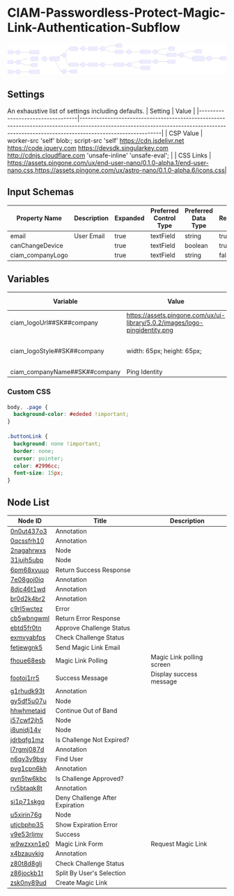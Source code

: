 # CIAM-Passwordless-Protect-Magic-Link-Authentication-Subflow

![Flowchart Diagram](CIAMPasswordlessProtectMagicLinkAuthenticationSubflow.svg) 

## Settings
An exhaustive list of settings including defaults.
| Setting                          | Value                                                                                                                                                                                   |
|----------------------------------|-----------------------------------------------------------------------------------------------------------------------------------------------------------------------------------------|
| CSP Value                        | worker-src &#39;self&#39; blob:; script-src &#39;self&#39; https://cdn.jsdelivr.net https://code.jquery.com https://devsdk.singularkey.com http://cdnjs.cloudflare.com &#39;unsafe-inline&#39; &#39;unsafe-eval&#39;; | 
 | CSS Links                        | https://assets.pingone.com/ux/end-user-nano/0.1.0-alpha.1/end-user-nano.css,https://assets.pingone.com/ux/astro-nano/0.1.0-alpha.6/icons.css|

## Input Schemas
| Property Name | Description | Expanded | Preferred Control Type | Preferred Data Type | Required |
|----------------------------------|-----------------|-----------------|-----------------|-----------------|-----------------|
| email | User Email | true | textField | string | true | 
 | canChangeDevice |  | true | textField | boolean | true | 
 | ciam_companyLogo |  | true | textField | string | false | 
 


## Variables
| Variable | Value | Context | Display Name | Field Type | Min | Max | Mutable | Type |                                                                                                                                                                
|----------------------------------|-----------------|-----------------|-----------------|-----------------|-----------------|-----------------|-----------------|-----------------|
| ciam_logoUrl##SK##company | https://assets.pingone.com/ux/ui-library/5.0.2/images/logo-pingidentity.png | company | URL of company logo | string | 0 | 2000 | true | property | 
 | ciam_logoStyle##SK##company | width: 65px; height: 65px; | company | CSS style for company logo | string | 0 | 2000 | true | property | 
 | ciam_companyName##SK##company | Ping Identity | company |  | string | 0 | 2000 | false | property | 
 

### Custom CSS
```css
body, .page {
  background-color: #ededed !important;
}

.buttonLink {
  background: none !important;
  border: none;
  cursor: pointer;
  color: #2996cc;
  font-size: 15px;
}
```



## Node List
| Node ID | Title | Description |
|----------------------------------|-----------------|-----------------|
| [0n0ut437o3](./nodes/0n0ut437o3.md) | Annotation |  | 
 | [0qcssfrh10](./nodes/0qcssfrh10.md) | Annotation |  | 
 | [2nagahrwxs](./nodes/2nagahrwxs.md) | Node |  | 
 | [31jujh5ubp](./nodes/31jujh5ubp.md) | Node |  | 
 | [6pm68xyuuo](./nodes/6pm68xyuuo.md) | Return Success Response |  | 
 | [7e08goj0iq](./nodes/7e08goj0iq.md) | Annotation |  | 
 | [8djc46t1wd](./nodes/8djc46t1wd.md) | Annotation |  | 
 | [br0d2k4br2](./nodes/br0d2k4br2.md) | Annotation |  | 
 | [c9rl5wctez](./nodes/c9rl5wctez.md) | Error |  | 
 | [cb5wbngwml](./nodes/cb5wbngwml.md) | Return Error Response |  | 
 | [ebtd5fr0tn](./nodes/ebtd5fr0tn.md) | Approve Challenge Status |  | 
 | [exmvyabfps](./nodes/exmvyabfps.md) | Check Challenge Status |  | 
 | [fetjewgnk5](./nodes/fetjewgnk5.md) | Send Magic Link Email |  | 
 | [fhoue68esb](./nodes/fhoue68esb.md) | Magic Link Polling | Magic Link polling screen | 
 | [footoj1rr5](./nodes/footoj1rr5.md) | Success Message | Display success message | 
 | [g1rhudk93t](./nodes/g1rhudk93t.md) | Annotation |  | 
 | [gy5df5u07u](./nodes/gy5df5u07u.md) | Node |  | 
 | [hhwhmetaid](./nodes/hhwhmetaid.md) | Continue Out of Band |  | 
 | [i57cwf2jh5](./nodes/i57cwf2jh5.md) | Node |  | 
 | [i8unidj14v](./nodes/i8unidj14v.md) | Node |  | 
 | [jdrbqfg1mz](./nodes/jdrbqfg1mz.md) | Is Challenge Not Expired? |  | 
 | [l7rgmj087d](./nodes/l7rgmj087d.md) | Annotation |  | 
 | [n6qy3v9bsy](./nodes/n6qy3v9bsy.md) | Find User |  | 
 | [pvg1cpn6kh](./nodes/pvg1cpn6kh.md) | Annotation |  | 
 | [qvn5tw6kbc](./nodes/qvn5tw6kbc.md) | Is Challenge Approved? |  | 
 | [rv5btaqk8t](./nodes/rv5btaqk8t.md) | Annotation |  | 
 | [si1p71skgq](./nodes/si1p71skgq.md) | Deny Challenge After Expiration |  | 
 | [u5xirin76g](./nodes/u5xirin76g.md) | Node |  | 
 | [utjcbphp35](./nodes/utjcbphp35.md) | Show Expiration Error |  | 
 | [v9e53rljmv](./nodes/v9e53rljmv.md) | Success  |  | 
 | [w9wzxxn1e0](./nodes/w9wzxxn1e0.md) | Magic Link Form | Request Magic Link | 
 | [x4bzauvkig](./nodes/x4bzauvkig.md) | Annotation |  | 
 | [z80t8d8glj](./nodes/z80t8d8glj.md) | Check Challenge Status |  | 
 | [z86jockb1t](./nodes/z86jockb1t.md) | Split By User&#39;s Selection  |  | 
 | [zsk0ny89ud](./nodes/zsk0ny89ud.md) | Create Magic Link |  | 
 